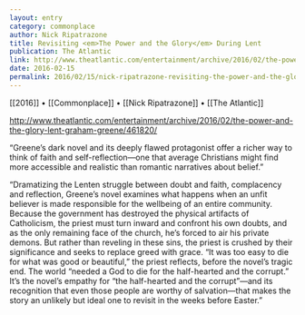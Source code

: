```yaml
---
layout: entry
category: commonplace
author: Nick Ripatrazone
title: Revisiting <em>The Power and the Glory</em> During Lent
publication: The Atlantic
link: http://www.theatlantic.com/entertainment/archive/2016/02/the-power-and-the-glory-lent-graham-greene/461820/
date: 2016-02-15
permalink: 2016/02/15/nick-ripatrazone-revisiting-the-power-and-the-glory-during-lent
---
```


[[2016]] • [[Commonplace]] • [[Nick Ripatrazone]] • [[The Atlantic]]

http://www.theatlantic.com/entertainment/archive/2016/02/the-power-and-the-glory-lent-graham-greene/461820/

“Greene’s dark novel and its deeply flawed protagonist offer a richer way to think of faith and self-reflection—one that average Christians might find more accessible and realistic than romantic narratives about belief.”

“Dramatizing the Lenten struggle between doubt and faith, complacency and reflection, Greene’s novel examines what happens when an unfit believer is made responsible for the wellbeing of an entire community. Because the government has destroyed the physical artifacts of Catholicism, the priest must turn inward and confront his own doubts, and as the only remaining face of the church, he’s forced to air his private demons. But rather than reveling in these sins, the priest is crushed by their significance and seeks to replace greed with grace. “It was too easy to die for what was good or beautiful,” the priest reflects, before the novel’s tragic end. The world “needed a God to die for the half-hearted and the corrupt.” It’s the novel’s empathy for “the half-hearted and the corrupt”—and its recognition that even those people are worthy of salvation—that makes the story an unlikely but ideal one to revisit in the weeks before Easter.”

